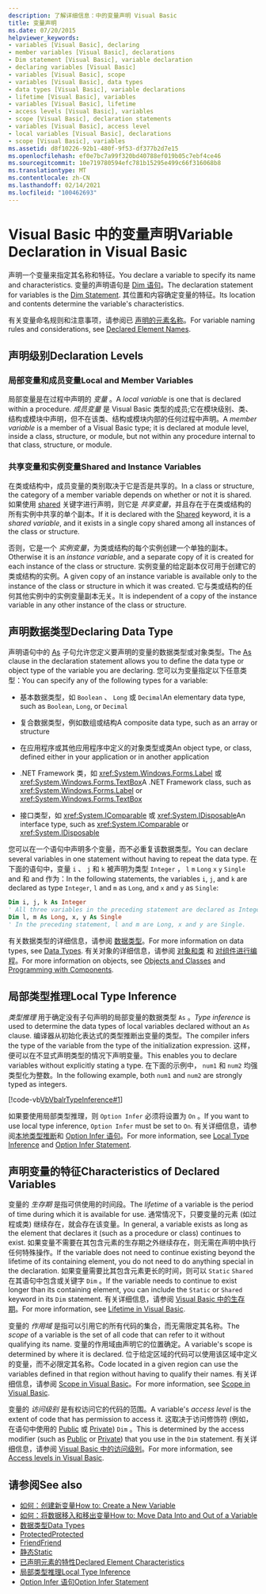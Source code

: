 ```yaml
---
description: 了解详细信息：中的变量声明 Visual Basic
title: 变量声明
ms.date: 07/20/2015
helpviewer_keywords:
- variables [Visual Basic], declaring
- member variables [Visual Basic], declarations
- Dim statement [Visual Basic], variable declaration
- declaring variables [Visual Basic]
- variables [Visual Basic], scope
- variables [Visual Basic], data types
- data types [Visual Basic], variable declarations
- lifetime [Visual Basic], variables
- variables [Visual Basic], lifetime
- access levels [Visual Basic], variables
- scope [Visual Basic], declaration statements
- variables [Visual Basic], access level
- local variables [Visual Basic], declarations
- scope [Visual Basic], variables
ms.assetid: d8f10226-92b1-480f-9f53-df377b2d7e15
ms.openlocfilehash: ef0e7bc7a99f320bd40788ef019b05c7ebf4ce46
ms.sourcegitcommit: 10e719780594efc781b15295e499c66f316068b8
ms.translationtype: MT
ms.contentlocale: zh-CN
ms.lasthandoff: 02/14/2021
ms.locfileid: "100462693"
---
```

# <a name="variable-declaration-in-visual-basic"></a><span data-ttu-id="fa388-103">Visual Basic 中的变量声明</span><span class="sxs-lookup"><span data-stu-id="fa388-103">Variable Declaration in Visual Basic</span></span>

<span data-ttu-id="fa388-104">声明一个变量来指定其名称和特征。</span><span class="sxs-lookup"><span data-stu-id="fa388-104">You declare a variable to specify its name and characteristics.</span></span> <span data-ttu-id="fa388-105">变量的声明语句是 [Dim 语句](../../../language-reference/statements/dim-statement.md)。</span><span class="sxs-lookup"><span data-stu-id="fa388-105">The declaration statement for variables is the [Dim Statement](../../../language-reference/statements/dim-statement.md).</span></span> <span data-ttu-id="fa388-106">其位置和内容确定变量的特征。</span><span class="sxs-lookup"><span data-stu-id="fa388-106">Its location and contents determine the variable's characteristics.</span></span>  
  
 <span data-ttu-id="fa388-107">有关变量命名规则和注意事项，请参阅已 [声明的元素名称](../declared-elements/declared-element-names.md)。</span><span class="sxs-lookup"><span data-stu-id="fa388-107">For variable naming rules and considerations, see [Declared Element Names](../declared-elements/declared-element-names.md).</span></span>  
  
## <a name="declaration-levels"></a><span data-ttu-id="fa388-108">声明级别</span><span class="sxs-lookup"><span data-stu-id="fa388-108">Declaration Levels</span></span>  
  
### <a name="local-and-member-variables"></a><span data-ttu-id="fa388-109">局部变量和成员变量</span><span class="sxs-lookup"><span data-stu-id="fa388-109">Local and Member Variables</span></span>  

 <span data-ttu-id="fa388-110">局部变量是在过程中声明的 *变量* 。</span><span class="sxs-lookup"><span data-stu-id="fa388-110">A *local variable* is one that is declared within a procedure.</span></span> <span data-ttu-id="fa388-111">*成员变量* 是 Visual Basic 类型的成员;它在模块级别、类、结构或模块中声明，但不在该类、结构或模块内部的任何过程中声明。</span><span class="sxs-lookup"><span data-stu-id="fa388-111">A *member variable* is a member of a Visual Basic type; it is declared at module level, inside a class, structure, or module, but not within any procedure internal to that class, structure, or module.</span></span>  
  
### <a name="shared-and-instance-variables"></a><span data-ttu-id="fa388-112">共享变量和实例变量</span><span class="sxs-lookup"><span data-stu-id="fa388-112">Shared and Instance Variables</span></span>  

 <span data-ttu-id="fa388-113">在类或结构中，成员变量的类别取决于它是否是共享的。</span><span class="sxs-lookup"><span data-stu-id="fa388-113">In a class or structure, the category of a member variable depends on whether or not it is shared.</span></span> <span data-ttu-id="fa388-114">如果使用 [shared](../../../language-reference/modifiers/shared.md) 关键字进行声明，则它是 *共享变量*，并且存在于在类或结构的所有实例中共享的单个副本。</span><span class="sxs-lookup"><span data-stu-id="fa388-114">If it is declared with the [Shared](../../../language-reference/modifiers/shared.md) keyword, it is a *shared variable*, and it exists in a single copy shared among all instances of the class or structure.</span></span>  
  
 <span data-ttu-id="fa388-115">否则，它是一个 *实例变量*，为类或结构的每个实例创建一个单独的副本。</span><span class="sxs-lookup"><span data-stu-id="fa388-115">Otherwise it is an *instance variable*, and a separate copy of it is created for each instance of the class or structure.</span></span> <span data-ttu-id="fa388-116">实例变量的给定副本仅可用于创建它的类或结构的实例。</span><span class="sxs-lookup"><span data-stu-id="fa388-116">A given copy of an instance variable is available only to the instance of the class or structure in which it was created.</span></span> <span data-ttu-id="fa388-117">它与类或结构的任何其他实例中的实例变量副本无关。</span><span class="sxs-lookup"><span data-stu-id="fa388-117">It is independent of a copy of the instance variable in any other instance of the class or structure.</span></span>  
  
## <a name="declaring-data-type"></a><span data-ttu-id="fa388-118">声明数据类型</span><span class="sxs-lookup"><span data-stu-id="fa388-118">Declaring Data Type</span></span>  

 <span data-ttu-id="fa388-119">声明语句中的 [As](../../../language-reference/statements/as-clause.md) 子句允许您定义要声明的变量的数据类型或对象类型。</span><span class="sxs-lookup"><span data-stu-id="fa388-119">The [As](../../../language-reference/statements/as-clause.md) clause in the declaration statement allows you to define the data type or object type of the variable you are declaring.</span></span> <span data-ttu-id="fa388-120">您可以为变量指定以下任意类型：</span><span class="sxs-lookup"><span data-stu-id="fa388-120">You can specify any of the following types for a variable:</span></span>  
  
- <span data-ttu-id="fa388-121">基本数据类型，如 `Boolean` 、 `Long` 或 `Decimal`</span><span class="sxs-lookup"><span data-stu-id="fa388-121">An elementary data type, such as `Boolean`, `Long`, or `Decimal`</span></span>  
  
- <span data-ttu-id="fa388-122">复合数据类型，例如数组或结构</span><span class="sxs-lookup"><span data-stu-id="fa388-122">A composite data type, such as an array or structure</span></span>  
  
- <span data-ttu-id="fa388-123">在应用程序或其他应用程序中定义的对象类型或类</span><span class="sxs-lookup"><span data-stu-id="fa388-123">An object type, or class, defined either in your application or in another application</span></span>  
  
- <span data-ttu-id="fa388-124">.NET Framework 类，如 <xref:System.Windows.Forms.Label> 或 <xref:System.Windows.Forms.TextBox></span><span class="sxs-lookup"><span data-stu-id="fa388-124">A .NET Framework class, such as <xref:System.Windows.Forms.Label> or <xref:System.Windows.Forms.TextBox></span></span>  
  
- <span data-ttu-id="fa388-125">接口类型，如 <xref:System.IComparable> 或 <xref:System.IDisposable></span><span class="sxs-lookup"><span data-stu-id="fa388-125">An interface type, such as <xref:System.IComparable> or <xref:System.IDisposable></span></span>  
  
 <span data-ttu-id="fa388-126">您可以在一个语句中声明多个变量，而不必重复该数据类型。</span><span class="sxs-lookup"><span data-stu-id="fa388-126">You can declare several variables in one statement without having to repeat the data type.</span></span> <span data-ttu-id="fa388-127">在下面的语句中，变量 `i` 、 `j` 和 `k` 被声明为类型 `Integer` ， `l` `m` `Long` `x` `y` `Single` and 和 and 作为：</span><span class="sxs-lookup"><span data-stu-id="fa388-127">In the following statements, the variables `i`, `j`, and `k` are declared as type `Integer`, `l` and `m` as `Long`, and `x` and `y` as `Single`:</span></span>  
  
```vb  
Dim i, j, k As Integer  
' All three variables in the preceding statement are declared as Integer.  
Dim l, m As Long, x, y As Single  
' In the preceding statement, l and m are Long, x and y are Single.  
```  
  
 <span data-ttu-id="fa388-128">有关数据类型的详细信息，请参阅 [数据类型](../data-types/index.md)。</span><span class="sxs-lookup"><span data-stu-id="fa388-128">For more information on data types, see [Data Types](../data-types/index.md).</span></span> <span data-ttu-id="fa388-129">有关对象的详细信息，请参阅 [对象和类](../objects-and-classes/index.md) 和 [对组件进行编程](/previous-versions/visualstudio/visual-studio-2013/0ffkdtkf(v=vs.120))。</span><span class="sxs-lookup"><span data-stu-id="fa388-129">For more information on objects, see [Objects and Classes](../objects-and-classes/index.md) and [Programming with Components](/previous-versions/visualstudio/visual-studio-2013/0ffkdtkf(v=vs.120)).</span></span>  
  
## <a name="local-type-inference"></a><span data-ttu-id="fa388-130">局部类型推理</span><span class="sxs-lookup"><span data-stu-id="fa388-130">Local Type Inference</span></span>  

 <span data-ttu-id="fa388-131">*类型推理* 用于确定没有子句声明的局部变量的数据类型 `As` 。</span><span class="sxs-lookup"><span data-stu-id="fa388-131">*Type inference* is used to determine the data types of local variables declared without an `As` clause.</span></span> <span data-ttu-id="fa388-132">编译器从初始化表达式的类型推断出变量的类型。</span><span class="sxs-lookup"><span data-stu-id="fa388-132">The compiler infers the type of the variable from the type of the initialization expression.</span></span> <span data-ttu-id="fa388-133">这样，便可以在不显式声明类型的情况下声明变量。</span><span class="sxs-lookup"><span data-stu-id="fa388-133">This enables you to declare variables without explicitly stating a type.</span></span> <span data-ttu-id="fa388-134">在下面的示例中， `num1` 和 `num2` 均强类型化为整数。</span><span class="sxs-lookup"><span data-stu-id="fa388-134">In the following example, both `num1` and `num2` are strongly typed as integers.</span></span>  
  
 [!code-vb[VbVbalrTypeInference#1](~/samples/snippets/visualbasic/VS_Snippets_VBCSharp/VbVbalrTypeInference/VB/Class1.vb#1)]  
  
 <span data-ttu-id="fa388-135">如果要使用局部类型推理，则 `Option Infer` 必须将设置为 `On` 。</span><span class="sxs-lookup"><span data-stu-id="fa388-135">If you want to use local type inference, `Option Infer` must be set to `On`.</span></span> <span data-ttu-id="fa388-136">有关详细信息，请参阅[本地类型推断](local-type-inference.md)和 [Option Infer 语句](../../../language-reference/statements/option-infer-statement.md)。</span><span class="sxs-lookup"><span data-stu-id="fa388-136">For more information, see [Local Type Inference](local-type-inference.md) and [Option Infer Statement](../../../language-reference/statements/option-infer-statement.md).</span></span>  
  
## <a name="characteristics-of-declared-variables"></a><span data-ttu-id="fa388-137">声明变量的特征</span><span class="sxs-lookup"><span data-stu-id="fa388-137">Characteristics of Declared Variables</span></span>  

 <span data-ttu-id="fa388-138">变量的 *生存期* 是指可供使用的时间段。</span><span class="sxs-lookup"><span data-stu-id="fa388-138">The *lifetime* of a variable is the period of time during which it is available for use.</span></span> <span data-ttu-id="fa388-139">通常情况下，只要变量的元素 (如过程或类) 继续存在，就会存在该变量。</span><span class="sxs-lookup"><span data-stu-id="fa388-139">In general, a variable exists as long as the element that declares it (such as a procedure or class) continues to exist.</span></span> <span data-ttu-id="fa388-140">如果变量不需要在其包含元素的生存期之外继续存在，则无需在声明中执行任何特殊操作。</span><span class="sxs-lookup"><span data-stu-id="fa388-140">If the variable does not need to continue existing beyond the lifetime of its containing element, you do not need to do anything special in the declaration.</span></span> <span data-ttu-id="fa388-141">如果变量需要比其包含元素更长的时间，则可以 `Static` `Shared` 在其语句中包含或关键字 `Dim` 。</span><span class="sxs-lookup"><span data-stu-id="fa388-141">If the variable needs to continue to exist longer than its containing element, you can include the `Static` or `Shared` keyword in its `Dim` statement.</span></span> <span data-ttu-id="fa388-142">有关详细信息，请参阅 [Visual Basic 中的生存期](../declared-elements/lifetime.md)。</span><span class="sxs-lookup"><span data-stu-id="fa388-142">For more information, see [Lifetime in Visual Basic](../declared-elements/lifetime.md).</span></span>  
  
 <span data-ttu-id="fa388-143">变量的 *作用域* 是指可以引用它的所有代码的集合，而无需限定其名称。</span><span class="sxs-lookup"><span data-stu-id="fa388-143">The *scope* of a variable is the set of all code that can refer to it without qualifying its name.</span></span> <span data-ttu-id="fa388-144">变量的作用域由声明它的位置确定。</span><span class="sxs-lookup"><span data-stu-id="fa388-144">A variable's scope is determined by where it is declared.</span></span> <span data-ttu-id="fa388-145">位于给定区域的代码可以使用该区域中定义的变量，而不必限定其名称。</span><span class="sxs-lookup"><span data-stu-id="fa388-145">Code located in a given region can use the variables defined in that region without having to qualify their names.</span></span> <span data-ttu-id="fa388-146">有关详细信息，请参阅 [Scope in Visual Basic](../declared-elements/scope.md)。</span><span class="sxs-lookup"><span data-stu-id="fa388-146">For more information, see [Scope in Visual Basic](../declared-elements/scope.md).</span></span>  
  
 <span data-ttu-id="fa388-147">变量的 *访问级别* 是有权访问它的代码的范围。</span><span class="sxs-lookup"><span data-stu-id="fa388-147">A variable's *access level* is the extent of code that has permission to access it.</span></span> <span data-ttu-id="fa388-148">这取决于访问修饰符 (例如，在语句中使用的 [Public](../../../language-reference/modifiers/public.md) 或 [Private](../../../language-reference/modifiers/private.md)) `Dim` 。</span><span class="sxs-lookup"><span data-stu-id="fa388-148">This is determined by the access modifier (such as [Public](../../../language-reference/modifiers/public.md) or [Private](../../../language-reference/modifiers/private.md)) that you use in the `Dim` statement.</span></span> <span data-ttu-id="fa388-149">有关详细信息，请参阅 [Visual Basic 中的访问级别](../declared-elements/access-levels.md)。</span><span class="sxs-lookup"><span data-stu-id="fa388-149">For more information, see [Access levels in Visual Basic](../declared-elements/access-levels.md).</span></span>  
  
## <a name="see-also"></a><span data-ttu-id="fa388-150">请参阅</span><span class="sxs-lookup"><span data-stu-id="fa388-150">See also</span></span>

- [<span data-ttu-id="fa388-151">如何：创建新变量</span><span class="sxs-lookup"><span data-stu-id="fa388-151">How to: Create a New Variable</span></span>](how-to-create-a-new-variable.md)
- [<span data-ttu-id="fa388-152">如何：将数据移入和移出变量</span><span class="sxs-lookup"><span data-stu-id="fa388-152">How to: Move Data Into and Out of a Variable</span></span>](how-to-move-data-into-and-out-of-a-variable.md)
- [<span data-ttu-id="fa388-153">数据类型</span><span class="sxs-lookup"><span data-stu-id="fa388-153">Data Types</span></span>](../../../language-reference/data-types/index.md)
- [<span data-ttu-id="fa388-154">Protected</span><span class="sxs-lookup"><span data-stu-id="fa388-154">Protected</span></span>](../../../language-reference/modifiers/protected.md)
- [<span data-ttu-id="fa388-155">Friend</span><span class="sxs-lookup"><span data-stu-id="fa388-155">Friend</span></span>](../../../language-reference/modifiers/friend.md)
- [<span data-ttu-id="fa388-156">静态</span><span class="sxs-lookup"><span data-stu-id="fa388-156">Static</span></span>](../../../language-reference/modifiers/static.md)
- [<span data-ttu-id="fa388-157">已声明元素的特性</span><span class="sxs-lookup"><span data-stu-id="fa388-157">Declared Element Characteristics</span></span>](../declared-elements/declared-element-characteristics.md)
- [<span data-ttu-id="fa388-158">局部类型推理</span><span class="sxs-lookup"><span data-stu-id="fa388-158">Local Type Inference</span></span>](local-type-inference.md)
- [<span data-ttu-id="fa388-159">Option Infer 语句</span><span class="sxs-lookup"><span data-stu-id="fa388-159">Option Infer Statement</span></span>](../../../language-reference/statements/option-infer-statement.md)

